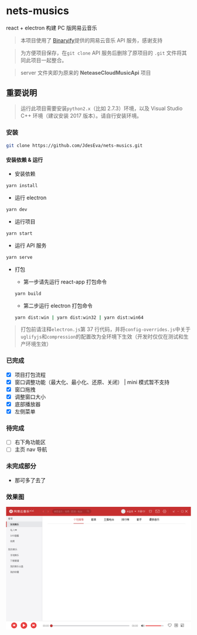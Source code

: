 # nets-musics

react + electron 构建 PC 版网易云音乐

> 本项目使用了 [Binaryify](https://github.com/Binaryify/NeteaseCloudMusicApi)提供的网易云音乐 API 服务，感谢支持

> 为方便项目保存，在`git clone` API 服务后删除了原项目的 `.git` 文件将其同此项目一起整合。

> server 文件夹即为原来的 **NeteaseCloudMusicApi** 项目

## 重要说明

> 运行此项目需要安装`python2.x`（比如 2.7.3）环境，以及 Visual Studio C++ 环境（建议安装 2017 版本）。请自行安装环境。

### 安装

```bash
git clone https://github.com/JdesEva/nets-musics.git
```

#### 安装依赖 & 运行

- 安装依赖

```bash
yarn install
```

- 运行 electron

```bash
yarn dev
```

- 运行项目

```bash
yarn start
```

- 运行 API 服务

```bash
yarn serve
```

- 打包

  - 第一步请先运行 react-app 打包命令

  ```bash
  yarn build
  ```

  - 第二步运行 electron 打包命令

  ```bash
  yarn dist:win | yarn dist:win32 | yarn dist:win64
  ```

> 打包前请注释`electron.js`第 37 行代码，并将`config-overrides.js`中关于`uglifyjs`和`compression`的配置改为全环境下生效（开发时仅仅在测试和生产环境生效）

### 已完成

- [x] 项目打包流程
- [x] 窗口调整功能（最大化、最小化、还原、关闭） | mini 模式暂不支持
- [x] 窗口拖拽
- [x] 调整窗口大小
- [x] 底部播放器
- [x] 左侧菜单

### 待完成

- [ ] 右下角功能区
- [ ] 主页 nav 导航

### 未完成部分

- 那可多了去了

### 效果图

![index](src/asserts/public/index.png)
